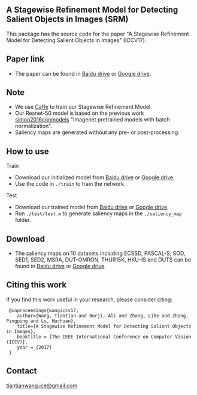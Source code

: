 ## A Stagewise Refinement Model for Detecting Salient Objects in Images (SRM)
This package has the source code for the paper "A Stagewise Refinement Model for Detecting Salient Objects in Images" (ICCV17).

## Paper link
* The paper can be found in [Baidu drive](https://pan.baidu.com/s/1xsWs-v80s4CQJOl_ouq3NA) or [Google drive](https://drive.google.com/open?id=0B_MpGgTntG47b18yUlJxOGtuNDA).

## Note
* We use [Caffe](https://github.com/hszhao/PSPNet) to train our Stagewise Refinement Model.
* Our Resnet-50 model is based on the previous work [simon2016cnnmodels](https://arxiv.org/pdf/1612.01452.pdf) "Imagenet pretrained models with batch normalization".
* Saliency maps are generated without any pre- or post-processing.

## How to use
Train
* Download our initialized model from [Baidu drive](https://pan.baidu.com/s/1UDIoe6Sp9tS6cNEt5PryGA) or [Google drive](https://drive.google.com/open?id=1VjBKqOwqpxeFoVjCxd9ueiuR63CB5u_P).
* Use the code in `./train` to train the network.

Test
* Download our trained model from [Baidu drive](https://pan.baidu.com/s/1Xp2T4J0k-5haiMlf4w3EEQ) or [Google drive](https://drive.google.com/open?id=1J4vDCihL-yism_Dn3J_dhgV9EH3a0Mia).
* Run `./test/test.m` to generate saliency maps in the `./saliency_map` folder. 

## Download
* The saliency maps on 10 datasets including ECSSD, PASCAL-S, SOD, SED1, SED2, MSRA, DUT-OMRON, THUR15K, HKU-IS and DUTS can be found in [Baidu drive](https://pan.baidu.com/s/1ugcMJ252awPpl5k0EkfpHg) or [Google drive]().

## Citing this work
If you find this work useful in your research, please consider citing:

     @inproceedings{wangiccv17,
        author={Wang, Tiantian and Borji, Ali and Zhang, Lihe and Zhang, Pingping and Lu, Huchuan},
        title={A Stagewise Refinement Model for Detecting Salient Objects in Images},
        booktitle = {The IEEE International Conference on Computer Vision (ICCV)},
        year = {2017}
     }
     

## Contact
tiantianwang.ice@gmail.com



